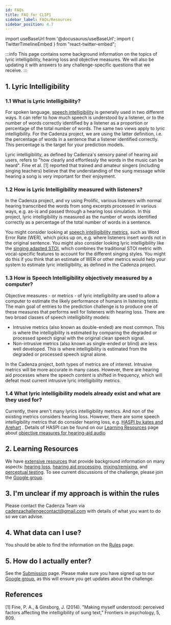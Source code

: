 ```yaml
---
id: FAQs
title: FAQ for CLIP1
sidebar_label: FAQs/Resources
sidebar_position: 4.7
---
```

import useBaseUrl from '@docusaurus/useBaseUrl';
import { TwitterTimelineEmbed } from "react-twitter-embed";

:::info
This page contains some background information on the topics of lyric intelligibility, hearing loss and objective measures. 
We will also be updating it with answers to any challenge-specific questions that we receive.
:::

## 1. Lyric Intelligibility

### 1.1 What is Lyric Intelligibility?

For spoken language, [speech intelligibility](https://en.wikipedia.org/wiki/Intelligibility_(communication)) is generally used in two different ways.
It can refer to how much speech is understood by a listener, or to the number of words correctly identified by a listener as a proportion or percentage of the total number of words.
The same two views apply to lyric intelligibility. For the Cadenza project, we are using the latter definition, i.e.
the percentage of words in a sentence that a listener identified correctly. This percentage is the target for your prediction models.

Lyric intelligibility, as defined by Cadenza's sensory panel of hearing aid users, refers to "how clearly and effortlessly the words in the music can be heard".
Fine et al. [1] reported that trained and amateur singers (including singing teachers) believe that the understanding of the sung message while hearing a song is very important for their enjoyment.

### 1.2 How is Lyric Intelligibility measured with listeners?

In the Cadenza project, and vy using Prolific, various listeners with normal hearing transcribed the words from song excerpts processed in various ways,
e.g. as-is and passed through a hearing loss simulation. In this project, lyric intelligibility is measured as the number of words identified correctly as a percentage of the total number of words in a sentence.

You might consider looking at [speech intelligibility metrics](https://www.sciencedirect.com/science/article/pii/S1877050918302187), 
such as Word Error Rate (WER), which picks up on, e.g. where listeners insert words not in the original sentence. 
You might also consider looking lyric intelligibility like the [singing adapted STOI](https://ieeexplore.ieee.org/document/8910414),
which combines the traditional STOI metric with vocal-specific features to account for the different singing styles.
You might do this if you think that an estimate of WER or other metrics would help your system to estimate lyric intelligibility, as defined in the Cadenza project.

### 1.3 How is Speech Intelligibility objectively measured by a computer?

Objective measures - or metrics - of lyric intelligibility are used to allow a computer to estimate the likely performance of humans in listening tests. 
The main goal of entries to the prediction challenge is to produce one of these measures that performs well for listeners with hearing loss. 
There are two broad classes of speech intelligibility models:

* Intrusive metrics (also known as double-ended) are most common. 
This is where the intelligibility is estimated by comparing the degraded or processed speech signal with the original clean speech signal.
* Non-intrusive metrics (also known as single-ended or blind) are less well developed. 
This is where intelligibility is estimated from the degraded or processed speech signal alone.

In the Cadenza project, both types of metrics are of interest. Intrusive metrics will be more accurate in many cases. 
However, there are hearing aid processes where the speech content is shifted in frequency, 
which will defeat most current intrusive lyric intelligibility metrics.

### 1.4 What lyric intelligibility models already exist and what are they used for?

Currently, there aren't many lyrics intelligibility metrics. And non of the existing metrics considers hearing loss.
However, there are some speech intelligibility metrics that do consider hearing loss, e.g. [HASPI by kates and Arehart](https://www.sciencedirect.com/science/article/pii/S0167639320300431) . 
Details of HASPI can be found on our [Learning Resources](../../learning_resources/learning_intro) page about [objective measures for hearing-aid audio](../../learning_resources/Hearing_aid_processing/edu_HAP_HA_processed_speech)

## 2. Learning Resources

We have [extensive resources](../../learning_resources/learning_intro) that provide background information on many aspects: [hearing loss](../../category/hearing-impairment), [hearing aid processing](../../category/hearing-aid-processing), [mixing/remixing](../../category/audio-mixing), and [perceptual testing](../../category/perceptual-testing).
To see current discussions of the challenge, please join the [Google group](https://groups.google.com/g/cadenza-challenge).

## 3. I'm unclear if my approach is within the rules

Please contact the Cadenza Team via cadenzachallengecontact@gmail.com with details of what you want to do so we can advise.

## 4. What data can I use?

You should be able to find the information on the [Rules](rules) page.

## 5. How do I actually enter?

See the [Submission](submission) page. Please make sure you have signed up to our [Google group](https://groups.google.com/g/cadenza-challenge), as this will ensure you get updates about the challenge.


## References

[1] Fine, P. A., & Ginsborg, J. (2014). "Making myself understood: perceived factors affecting the intelligibility of sung text," Frontiers in psychology, 5, 809.
